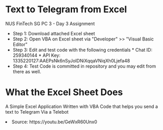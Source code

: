 # Text to Telegram from Excel
NUS FinTech SG PC 3 - Day 3 Assignment

- Step 1: Download attached Excel sheet
- Step 2: Open VBA on Excel sheet via "Developer" >> "Visual Basic Editor"
- Step 3: Edit and test code with the following credentials
         * Chat ID: 259340144
         * API Key: 1335220127:AAEPsNk6nSyJoIDNiXqqaVNiqXh0Ljefa48
- Step 4: Test Code is committed in repository and you may edit from there as well.

# What the Excel Sheet Does
A Simple Excel Application Written with VBA Code that helps you send a text to Telegram Via a Telebot

<li>Source: https://youtu.be/GeWxR60Unx0 
